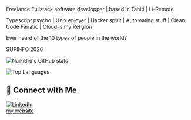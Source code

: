 Freelance Fullstack software developper | based in Tahiti | Li-Remote

Typescript psycho | Unix enjoyer | Hacker spirit | Automating stuff | Clean Code Fanatic | Cloud is my Religion

Ever heard of the 10 types of people in the world?

SUPINFO 2026


![NaikiBro's GitHub stats](https://github-readme-stats.vercel.app/api?username=naikibro&show_icons=true&theme=radical)

![Top Languages](https://github-readme-stats.vercel.app/api/top-langs/?username=naikibro&layout=compact&theme=radical)

## 🔗 Connect with Me

[![LinkedIn](https://img.shields.io/badge/-LinkedIn-0077B5?logo=linkedin&logoColor=white&style=flat)](https://www.linkedin.com/in/naiki-brotherson987/)  
[my website](https://pacificknowledge.dev)


